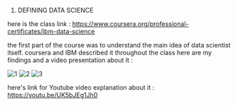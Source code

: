 1. DEFINING DATA SCIENCE

here is the class link : https://www.coursera.org/professional-certificates/ibm-data-science

the first part of the course was to understand the main idea of data scientist itself. coursera and IBM described it throughout the class here are my findings and a video presentation about it :

![1](https://github.com/soeltandata/IBM-DATA-SCIENCE-CLASS/assets/120083326/deda00f8-6e85-444b-b55f-8cff8ca05337)
![2](https://github.com/soeltandata/IBM-DATA-SCIENCE-CLASS/assets/120083326/f75ef86c-fafe-4eb4-84d4-961e2c9cd735)
![3](https://github.com/soeltandata/IBM-DATA-SCIENCE-CLASS/assets/120083326/f9eae583-954e-4176-adda-9a099280f133)

here's link for Youtube video explanation about it : https://youtu.be/UK5bJEg1Jh0 
